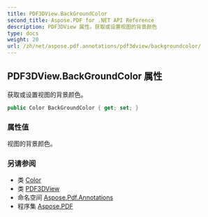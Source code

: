 ```yaml
---
title: PDF3DView.BackGroundColor
second_title: Aspose.PDF for .NET API Reference
description: PDF3DView 属性。获取或设置视图的背景颜色
type: docs
weight: 20
url: /zh/net/aspose.pdf.annotations/pdf3dview/backgroundcolor/
---
```

## PDF3DView.BackGroundColor 属性

获取或设置视图的背景颜色。

```csharp
public Color BackGroundColor { get; set; }
```

### 属性值

视图的背景颜色。

### 另请参阅

* 类 [Color](../../../aspose.pdf/color/)
* 类 [PDF3DView](../)
* 命名空间 [Aspose.Pdf.Annotations](../../../aspose.pdf.annotations/)
* 程序集 [Aspose.PDF](../../../)
